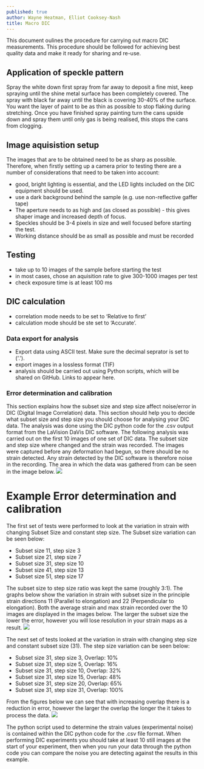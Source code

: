 ```yaml
---
published: true
author: Wayne Heatman, Elliot Cooksey-Nash
title: Macro DIC
---
```


This document oulines the procedure for carrying out macro DIC measurements. This procedure should be followed for achieving best quality data and make it ready for sharing and re-use.


## Application of speckle pattern
Spray the white down first spray from far away to deposit a fine mist, keep spraying until the shine metal surface has been completely covered. The spray with black far away until the black is covering 30-40% of the surface. You want the layer of paint to be as thin as possible to stop flaking during stretching. Once you have finished spray painting turn the cans upside down and spray them until only gas is being realised, this stops the cans from clogging. 

## Image aquisistion setup
The images that are to be obtained need to be as sharp as possible. Therefore, when firstly setting up a camera prior to testing there are a number of considerations that need to be taken into account:
- good, bright lighting is essential, and the LED lights included on the DIC equipment should be used. 
- use a dark background behind the sample (e.g. use non-reflective gaffer tape)
- The aperture needs to as high and (as closed as possible) -  this gives shaper image and increased depth of focus. 
- Speckles should be 3-4 pixels in size and well focused before starting the test.
- Working distance should be as small as possible and must be recorded

## Testing
- take up to 10 images of the sample before starting the test
- in most cases, chose an aquisition rate to give 300-1000 images per test
- check exposure time is at least 100 ms

## DIC calculation
- correlation mode needs to be set to ‘Relative to first’  
- calculation mode should be ste set to ‘Accurate’. 

### Data export for analysis
- Export data using ASCII test. Make sure the decimal seprator is set to ('.').
- export images in a lossless format (TIF)
- analysis should be carried out using Python scripts, which will be shared on GitHub. Links to appear here.

### Error determination and calibration
This section explains how the subset size and step size affect noise/error in DIC (Digital Image Correlation) data. This section should help you to decide what subset size and step size you should choose for analysing your DIC data. The analysis was done using the DIC python code for the .csv output format from the LaVision DaVis DIC software.
The following analysis was carried out on the first 10 images of one set of DIC data. The subset size and step size where changed and the strain was recorded.  The images were captured before any deformation had begun, so there should be no strain detected. Any strain detected by the DIC software is therefore noise in the recording. The area in which the data was gathered from can be seen in the image below.
![](/wiki/assets/images/posts/AnalysisLocation.jpg)

# Example Error determination and calibration
The first set of tests were performed to look at the variation in strain with changing Subset Size and constant step size. The Subset size variation can be seen below:
- Subset size 11, step size 3
- Subset size 21, step size 7
- Subset size 31, step size 10
- Subset size 41, step size 13
- Subset size 51, step size 17

The subset size to step size ratio was kept the same (roughly 3:1). The graphs below show the variation in strain with subset size in the principle strain directions 11 (Parallel to elongation) and 22 (Perpendicular to elongation). Both the average strain and max strain recorded over the 10 images are displayed in the images below. The larger the subset size the lower the error, however you will lose resolution in your strain maps as a result.
![](/wiki/assets/images/posts/SubsetSizeChange.png)

The next set of tests looked at the variation in strain with changing step size and constant subset size (31). The step size variation can be seen below:
- Subset size 31, step size 3, Overlap: 10%
- Subset size 31, step size 5, Overlap: 16%
- Subset size 31, step size 10, Overlap: 32%
- Subset size 31, step size 15, Overlap: 48%
- Subset size 31, step size 20, Overlap: 65%
- Subset size 31, step size 31, Overlap: 100%

From the figures below we can see that with increasing overlap there is a reduction in error, however the larger the overlap the longer the it takes to process the data.
![](/wiki/assets/images/posts/StepSizeChange.png)

The python script used to determine the strain values (experimental noise) is contained within the DIC python code for the .csv file format. When performing DIC experiments you should take at least 10 still images at the start of your experiment, then when you run your data through the python code you can compare the noise you are detecting against the results in this example.


